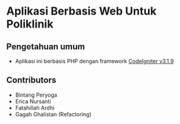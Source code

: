 # Aplikasi Berbasis Web Untuk Poliklinik
## Pengetahuan umum
- Aplikasi ini berbasis PHP dengan framework [CodeIgniter v3.1.9](https://www.codeigniter.com/)

## Contributors
- Bintang Peryoga
- Erica Nursanti
- Fatahillah Ardhi
- Gagah Ghalistan (Refactoring)
